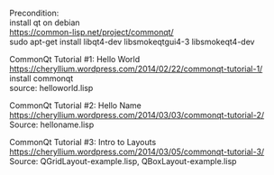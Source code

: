 Precondition:  
install qt on debian  
https://common-lisp.net/project/commonqt/  
sudo apt-get install libqt4-dev libsmokeqtgui4-3 libsmokeqt4-dev  


CommonQt Tutorial #1: Hello World  
https://cheryllium.wordpress.com/2014/02/22/commonqt-tutorial-1/  
install commonqt  
source: helloworld.lisp


CommonQt Tutorial #2: Hello Name  
https://cheryllium.wordpress.com/2014/03/03/commonqt-tutorial-2/  
Source: helloname.lisp


CommonQt Tutorial #3: Intro to Layouts  
https://cheryllium.wordpress.com/2014/03/05/commonqt-tutorial-3/
Source: QGridLayout-example.lisp, QBoxLayout-example.lisp  